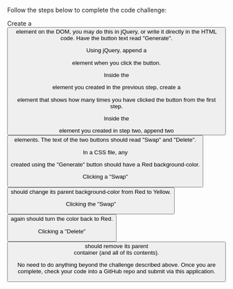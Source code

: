 Follow the steps below to complete the code challenge:

Create a <button> element on the DOM, you may do this in jQuery, or write it directly in the HTML code. Have the button text read "Generate".

Using jQuery, append a <div> element when you click the button.

Inside the <div> element you created in the previous step, create a <p> element that shows how many times you have clicked the button from the first step.

Inside the <div> element you created in step two, append two <button> elements. The text of the two buttons should read "Swap" and "Delete".

In a CSS file, any <div> created using the "Generate" button should have a Red background-color.

Clicking a "Swap" <button> should change its parent background-color from Red to Yellow.

Clicking the "Swap" <button> again should turn the color back to Red.

Clicking a "Delete" <button> should remove its parent <div> container (and all of its contents).

No need to do anything beyond the challenge described above. Once you are complete, check your code into a GitHub repo and submit via this application.
